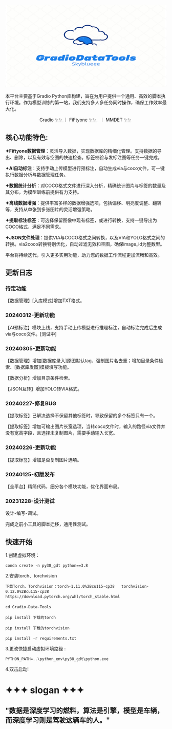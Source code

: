 ![](ui\imgs\mt_logo.jpg)

本平台主要基于Gradio Python库构建，旨在为用户提供一个通用、高效的脚本执行环境。作为模型训练的第一站，我们支持多人多任务同时操作，确保工作效率最大化。

<center> Gradio <a href="https://www.gradio.app/"> ✨✨ </a> ｜  FiFtyone <a href="https://github.com/voxel51/fiftyone"> ✨✨ </a>&nbsp ｜ MMDET <a href="https://github.com/open-mmlab/mmdetection"> ✨✨</a>&nbsp  </center>


## 核心功能特色:

**✦Fiftyone数据管理**：灵活导入数据，实现数据库的精细化管理。支持数据的导出、删除，以及有效与空图的快速检查。标签校验与发标注图等任务一键完成。

✦**AI自动标注**：支持手动上传模型进行预标注，自动生成via与coco文件，可一键执行数据分析与数据管理任务。

**✦数据统计分析**：对COCO格式文件进行深入分析，精确统计图片与标签的数量及其分布，为模型训练前提供有力支持。

**✦离线数据增强**：提供丰富多样的数据增强选项，包括偏移、明亮度调整、翻转等，支持从单张到多张图片的灵活增强策略。

**✦提取标注标签**：可选择保留图像中现有标签，或进行转换，支持一键导出为COCO格式，满足不同需求。

**✦JSON文件处理**：提供VIA与COCO格式之间转换，以及VIA和YOLO格式之间的转换。via2coco转换特别优化，自动过滤无效和空图，确保image_id为整数型。

平台将持续迭代，引入更多实用功能，助力您的数据工作流程更加流畅和高效。

## 更新日志

### 待定功能
【数据管理】[入库模式]增加TXT格式。

### 20240312-更新功能

【AI预标注】模块上线，支持手动上传模型进行推理标注，自动标注完成后生成via与coco文件。[测试中]

### 20240305-更新功能

【数据管理】增加[数据库录入]原图默认tag、强制图片名去重；增加目录条件检索、[数据库发图]模板填写功能。

【数据分析】增加目录条件检索。

【JSON互转】增加YOLO转VIA格式。

### 20240227-修复BUG

【提取标签】已解决选择不保留其他标签时，导致保留的多个标签只有一个。

【提取标签】增加可输出图片长宽选项，当转coco文件时，输入的路径via文件并没有宽高字段，且选择未复制图片，需要手动输入长宽。

### 20240226-更新功能

【提取标签】增加是否复制图片选项。

### 20240125-初版发布
【全平台】精简代码，细分各个模块功能，优化界面布局。

### 20231228-设计测试
设计-编写-调试。

完成之前小工具的脚本迁移，通用性测试。

## 快速开始

1.创建虚拟环境：

```
conda create -n py38_gdt python==3.8
```

2.安装torch、torchvision

```
下载Torch、Torchvision：torch-1.11.0%2Bcu115-cp38   torchvision-0.12.0%2Bcu115-cp38
https://download.pytorch.org/whl/torch_stable.html

cd Gradio-Data-Tools

pip install 下载的torch

pip install 下载的torchvision

pip install -r requirements.txt
```

3.更改快捷启动虚拟环境路径 :

```
PYTHON_PATH=..\python_env\py38_gdt\python.exe
```

4.双击启动!

# ✦✦✦ slogan ✦✦✦

## "数据是深度学习的燃料，算法是引擎，模型是车辆，而深度学习则是驾驶这辆车的人。"